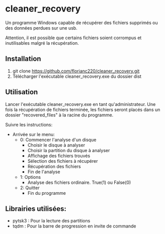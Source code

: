 # cleaner_recovery
Un programme Windows capable de récupérer des fichiers supprimés ou des données perdues sur une usb.

Attention, il est possible que certains fichiers soient corrompus et inutilisables malgré la récupération.

## Installation
1. git clone https://github.com/florianc220/cleaner_recovery.git
2. Télécharger l'exécutable cleaner_recovery.exe du dossier dist

## Utilisation
Lancer l'exécutable cleaner_recovery.exe en tant qu'administrateur.
Une fois la récupération de fichiers terminée, les fichiers seront placés 
dans un dossier "recovered_files" à la racine du programme.

Suivre les instructions:
- Arrivée sur le menu: 
    - 0: Commencer l'analyse d'un disque
      - Choisir le disque à analyser
      - Choisir la partition du disque à analyser
      - Affichage des fichiers trouvés
      - Sélection des fichiers à récupérer
      - Récupération des fichiers
      - Fin de l'analyse
    - 1: Options
      - Analyse des fichiers ordinaire. True(1) ou False(0)
    - 2: Quitter
      - Fin du programme

## Librairies utilisées:
- pytsk3 : Pour la lecture des partitions
- tqdm : Pour la barre de progression en invite de commande
